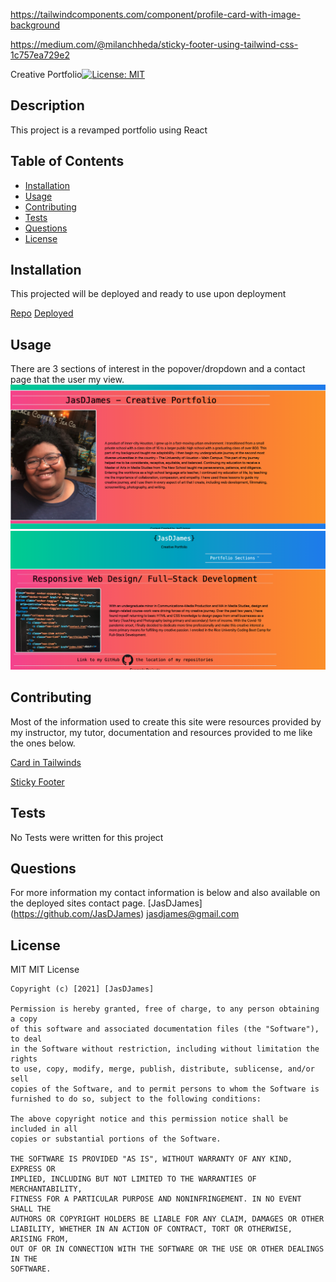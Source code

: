 https://tailwindcomponents.com/component/profile-card-with-image-background

https://medium.com/@milanchheda/sticky-footer-using-tailwind-css-1c757ea729e2

Creative Portfolio[![License: MIT](https://img.shields.io/badge/License-MIT-yellow.svg)](https://opensource.org/licenses/MIT)

## Description

This project is a revamped portfolio using React

## Table of Contents

- [Installation](#installation)
- [Usage](#usage)
- [Contributing](#contributing)
- [Tests](#tests)
- [Questions](#questions)
- [License](#license)

## Installation

This projected will be deployed and ready to use upon deployment

[Repo](https://github.com/jasdjames/portfolio-creative)
[Deployed]()

## Usage

There are 3 sections of interest in the popover/dropdown and a contact page that the user my view.
![Home](src/design/img/ScreenShot.png)
![Coding](src/design/img/ScreenShot2.png)

## Contributing

Most of the information used to create this site were resources provided by my instructor, my tutor, documentation and resources provided to me like the ones below.

[Card in Tailwinds](https://tailwindcomponents.com/component/profile-card-with-image-background)

[Sticky Footer](https://medium.com/@milanchheda/sticky-footer-using-tailwind-css-1c757ea729e2)

## Tests

No Tests were written for this project

## Questions

For more information my contact information is below and also available on the deployed sites contact page.
[JasDJames]
(https://github.com/JasDJames)
jasdjames@gmail.com

## License

MIT
MIT License

    Copyright (c) [2021] [JasDJames]

    Permission is hereby granted, free of charge, to any person obtaining a copy
    of this software and associated documentation files (the "Software"), to deal
    in the Software without restriction, including without limitation the rights
    to use, copy, modify, merge, publish, distribute, sublicense, and/or sell
    copies of the Software, and to permit persons to whom the Software is
    furnished to do so, subject to the following conditions:

    The above copyright notice and this permission notice shall be included in all
    copies or substantial portions of the Software.

    THE SOFTWARE IS PROVIDED "AS IS", WITHOUT WARRANTY OF ANY KIND, EXPRESS OR
    IMPLIED, INCLUDING BUT NOT LIMITED TO THE WARRANTIES OF MERCHANTABILITY,
    FITNESS FOR A PARTICULAR PURPOSE AND NONINFRINGEMENT. IN NO EVENT SHALL THE
    AUTHORS OR COPYRIGHT HOLDERS BE LIABLE FOR ANY CLAIM, DAMAGES OR OTHER
    LIABILITY, WHETHER IN AN ACTION OF CONTRACT, TORT OR OTHERWISE, ARISING FROM,
    OUT OF OR IN CONNECTION WITH THE SOFTWARE OR THE USE OR OTHER DEALINGS IN THE
    SOFTWARE.
